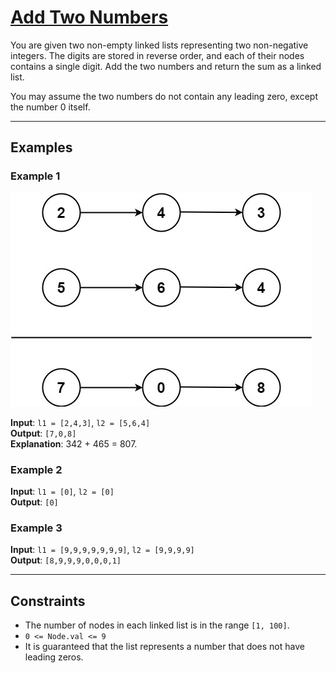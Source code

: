 # [Add Two Numbers](https://leetcode.com/problems/add-two-numbers/description/)

You are given two non-empty linked lists representing two non-negative integers. The digits are stored in reverse order, and each of their nodes contains a single digit. Add the two numbers and return the sum as a linked list.

You may assume the two numbers do not contain any leading zero, except the number 0 itself.

---

## Examples

### Example 1
![Example 1 Graph](../../Image/2.png)

**Input**: `l1 = [2,4,3]`, `l2 = [5,6,4]`  
**Output**: `[7,0,8]`  
**Explanation**: 342 + 465 = 807.

### Example 2

**Input**: `l1 = [0]`, `l2 = [0]`  
**Output**: `[0]`

### Example 3

**Input**: `l1 = [9,9,9,9,9,9,9]`, `l2 = [9,9,9,9]`  
**Output**: `[8,9,9,9,0,0,0,1]`

---

## Constraints

- The number of nodes in each linked list is in the range `[1, 100]`.
- `0 <= Node.val <= 9`
- It is guaranteed that the list represents a number that does not have leading zeros.
